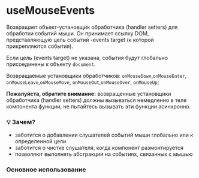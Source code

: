 # useMouseEvents

Возвращает объект-установщик обработчика (handler setters) для обработки событий мыши.
Он принимает ссылку DOM, представляющую цель событий -events target (к которой прикрепляются события).

Если цель (events target) не указана, события будут глобально присоединены к объекту `document`.

Возвращаемые установщики обработчиков: `onMouseDown`,`onMouseEnter`, `onMouseLeave`,`onMouseMove`, `onMouseOut`,`onMouseOver`, `onMouseUp`;

**Пожалуйста, обратите внимание:** возвращенные установщики обработчика (handler setters) должны вызываться немедленно в теле компонента функции, не пытайтесь вызывать эти функции асинхронно.

### 💡 Зачем?

- заботится о добавлении слушателей событий мыши глобально или к определенной цели
- заботится о чистке слушателя, когда компонент размонтируется
- позволяют выполнять абстракции на событиях, связанных с мышью

### Основное использование
